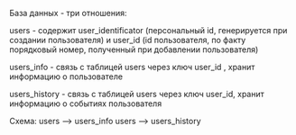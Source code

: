 База данных - три отношения:

users - содержит user_identificator (персональный id, генерируется при создании пользователя) и user_id (id пользователя, по факту порядковый номер, полученный при добавлении пользователя)

users_info - связь с таблицей users через ключ user_id , хранит информацию о пользователе 

users_history - связь с таблицей users через ключ user_id, хранит информацию о событиях пользователя

Схема: 
users —> users_info
users —> users_history